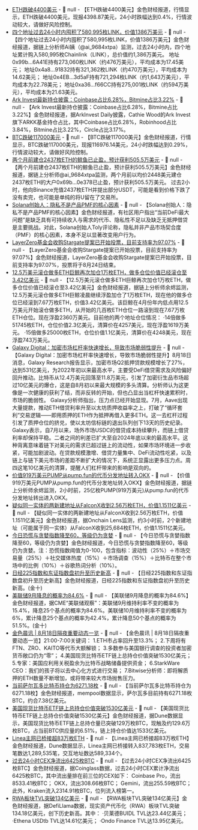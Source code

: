 - [ETH跌破4400美元]() - 📰 null - 【ETH跌破4400美元】金色财经报道，行情显示，ETH跌破4400美元，现报4398.87美元，24小时跌幅达到0.4%，行情波动较大，请做好风险控制。
- [四个地址过去24小时内囤积了580,995枚LINK，价值1386万美元](https://x.com/ai_9684xtpa/status/1957254615319388344) - 📰 null - 【四个地址过去24小时内囤积了580,995枚LINK，价值1386万美元】金色财经报道，据链上分析师Ai姨（@ai_9684xtpa）监测，过去24小时内，四个地址累计购入580,995枚Chainlink（LINK），总价值约1,386万美元。 
地址0x99b...6A41E持有273,060枚LINK（约476万美元），平均成本为17.45美元； 
地址0x4a8...91832持有321,362枚LINK（约470万美元），平均成本为14.62美元； 
地址0x4EB...3d5aF持有721,294枚LINK（约1,643万美元），平均成本为22.78美元； 
地址0xa36...f66CC持有275,001枚LINK（约594万美元），平均成本为21.63美元。
- [Ark Invest最新持仓披露：Coinbase占比6.28%，Bitmine占比3.22%](https://x.com/ArkkDaily/status/1957197289057108191) - 📰 null - 【Ark Invest最新持仓披露：Coinbase占比6.28%，Bitmine占比3.22%】金色财经报道，据ArkInvest Daily披露，Cathie Wood的Ark Invest旗下ARKK基金持仓占比，其中Coinbase占比6.28%，Robinhood占比3.84%，Bitmine占比3.22%，Circle占比3.17%。
- [BTC跌破117000美元]() - 📰 null - 【BTC跌破117000美元】金色财经报道，行情显示，BTC跌破117000美元，现报116976.14美元，24小时跌幅达到0.29%，行情波动较大，请做好风险控制。
- [两个月前建仓2437枚ETH的鲸鱼已止盈，预计获利505.5万美元](https://x.com/ai_9684xtpa/status/1957246856247103539) - 📰 null - 【两个月前建仓2437枚ETH的鲸鱼已止盈，预计获利505.5万美元】金色财经报道，据链上分析师@ai_9684xtpa监测，两个月前以均价2448美元建仓2437枚ETH的大户0x69b...0e378已止盈，预计获利505.5万美元。 
过去2小时，他向Binance充值2437枚ETH并提出部分USDT，可能是看到价格下跌了没有卖完，也可能是单纯的将U留在了交易所。
- [Solana创始人：隐私不是产品PMF的核心因素](https://x.com/aeyakovenko/status/1957238532906623210) - 📰 null - 【Solana创始人：隐私不是产品PMF的核心因素】金色财经报道，有社区用户指出“当前DeFi最大问题”是缺乏具有可持续收入与需求的代币、隐私性不足以及缺乏无抵押借贷是主要挑战。对此，Solana创始人Toly评论称，隐私并非产品市场契合度（PMF）的核心因素，本身不足以显著改变用户行为。
- [LayerZero基金会收购Stargate提案已开始投票，目前支持率为97.07%](https://snapshot.box/#/s:stgdao.eth/proposal/0xf5516dd3c7c19d3182431ebac9af33abffdcba74a3440fdf851a96e58784d25c) - 📰 null - 【LayerZero基金会收购Stargate提案已开始投票，目前支持率为97.07%】金色财经报道，LayerZero基金会收购Stargate提案已开始投票，目前支持率为97.07%，投票将于8月24日结束。
- [12.5万美元滚仓做多ETH巨鲸再次加仓1万枚ETH，做多仓位价值已经滚仓至3.42亿美元](https://x.com/EmberCN/status/1957240480103862417) - 📰 null - 【12.5万美元滚仓做多ETH巨鲸再次加仓1万枚ETH，做多仓位价值已经滚仓至3.42亿美元】金色财经报道，据链上分析师余烬监测，12.5万美元滚仓做多ETH巨鲸凌晨继续浮盈加仓了1万枚ETH，现在他的做多仓位已经滚到7.67万枚ETH，价值3.42亿美元。该巨鲸在4月份年内低点用12.5万美元开始滚仓做多ETH，从开始的几百枚ETH仓位一路滚到现在7.67万枚ETH仓位。现在浮盈2360万美元。目前他的两个地址仓位情况： 
·14倍做多51745枚ETH，仓位价值2.3亿美元，清算价在4257美元，现在浮盈1619万美元。 
·15倍做多25000枚ETH，仓位价值1.1亿美元，清算价在4248美元，现在浮盈743万美元。
- [Galaxy Digital：加密市场杠杆率快速增长，导致市场脆弱性提升](https://www.coindesk.com/markets/2025/08/18/asia-morning-briefing-crypto-s-rising-leverage-trades-show-signs-of-stress-galaxy-digital-says) - 📰 null - 【Galaxy Digital：加密市场杠杆率快速增长，导致市场脆弱性提升】8月18日消息，Galaxy Research报告显示，加密市场Q2抵押贷款规模增长了27%，达到531亿美元，为2022年初以来最高水平，主要受DeFi借贷需求及风险偏好回升推动。比特币从12.4万美元回落至11.8万美元，引发了加密衍生品市场超过10亿美元的爆仓，这是自8月初以来最大规模的多头清算。分析师认为这更像是一次健康的获利了结，而非反转的开始，但也凸显出当杠杆快速累积时，市场的脆弱性。 
Galaxy分析师指出，压力点已经开始显现。7月，Aave出现大量提款，推动ETH借贷利率升至以太坊质押收益率之上，打破了“循环套利”交易逻辑——即用质押的ETH作为抵押再借入更多ETH。这一去杠杆过程引发了质押仓位的挤兑，使以太坊信标链的退出队列创下13天的历史纪录。 
Galaxy表示，自7月以来，场外市场USDC的借贷成本持续攀升，而链上借贷利率却保持平稳。二者之间的利差已扩大至自2024年底以来的最高水平。这种背离意味着链下对美元的需求已超过链上的流动性，如果市场环境进一步收紧，可能加剧波动。在贷款规模激增、借贷力量集中、DeFi流动性吃紧，以及链上与链下美元市场的差距不断扩大的情况下，系统正显露出更多压力点。周四这笔10亿美元的清算，提醒人们杠杆带来的影响是双向的。
- [价值919万美元PUMP从pump.fun的代币分发地址转入OKX](https://x.com/EmberCN/status/1957235885654909420) - 📰 null - 【价值919万美元PUMP从pump.fun的代币分发地址转入OKX】金色财经报道，据链上分析师余烬监测，2小时前，25亿枚PUMP(919万美元)从pump.fun的代币分发地址转出进入OKX。
- [疑似同一实体的两新建地址从FalconX收到2.56万枚ETH，价值1.1511亿美元]() - 📰 null - 【疑似同一实体的两新建地址从FalconX收到2.56万枚ETH，价值1.1511亿美元】金色财经报道，据Onchain Lens监测，约3小时前，2个新建地址（可能属于同一实体）从FalconX收到25,684枚ETH，价值1.1511亿美元。
- [今日恐慌与贪婪指数降至60，等级仍为贪婪](https://alternative.me/crypto/fear-and-greed-index/#google_vignette) - 📰 null - 【今日恐慌与贪婪指数降至60，等级仍为贪婪】金色财经报道，今日恐慌与贪婪指数降至60，等级仍为贪婪。注：恐慌指数阈值为0-100，包含指标：波动性（25%）＋市场交易量（25%）＋社交媒体热度（15%）＋市场调查（15%）＋比特币在整个市场中的比例（10%）＋谷歌热词分析（10%）。
- [日经225指数和东证指数盘初升至历史新高]() - 📰 null - 【日经225指数和东证指数盘初升至历史新高】金色财经报道，日经225指数和东证指数盘初升至历史新高。(金十)
- [美联储9月降息的概率为84.6%]() - 📰 null - 【美联储9月降息的概率为84.6%】金色财经报道，据CME“美联储观察”：美联储9月维持利率不变的概率为15.4%，降息25个基点的概率为84.6%。美联储10月维持利率不变的概率为6%，累计降息25个基点的概率为42.4%，累计降息50个基点的概率为51.5%。(金十)
- [金色晨讯 | 8月18日隔夜重要动态一览]() - 📰 null - 【金色晨讯 | 8月18日隔夜重要动态一览】21:00-7:00关键词： 
1.ETH市占率回升至13.3%； 
2.下周将有FTN、ZRO、KAITO等代币大额解锁； 
3.多数参与美国银行调查的投资者加密货币敞口仍为“零”； 
4.美国现货比特币ETF链上总持仓价值突破1530亿美元； 
5.专家：美国应利用关税盈余为比特币战略储备提供资金； 
6.StarkWare CEO：我们的孩子将以去中心化方式进行交易； 
7.Bitwise分析师：即将解质押的ETH数量不断增加，或将带来较大市场抛售压力。
- [当前萨尔瓦多比特币持仓为6271.18枚]() - 📰 null - 【当前萨尔瓦多比特币持仓为6271.18枚】金色财经报道，mempool数据显示，萨尔瓦多目前持有6271.18枚BTC，约合7.38亿美元。
- [美国现货比特币ETF链上总持仓价值突破1530亿美元]() - 📰 null - 【美国现货比特币ETF链上总持仓价值突破1530亿美元】金色财经报道，据Dune数据显示，美国现货比特币ETF链上总持仓量已突破129万枚BTC，现触及约129.6万枚BTC，占当前BTC供应量的6.51%，链上持仓价值达1533亿美元。
- [Linea主网已桥接超83万枚ETH]() - 📰 null - 【Linea主网已桥接超83万枚ETH】金色财经报道，Dune数据显示，Linea主网已桥接转入837,783枚ETH，交易笔数达1,289,535笔，交互地址数达589,334个。
- [过去24小时CEX净流出6425枚BTC]() - 📰 null - 【过去24小时CEX净流出6425枚BTC】金色财经报道，据Coinglass数据，过去24小时CEX累计净流出6425枚BTC，其中流出量排在前三位的CEX如下： 
Coinbase Pro，流出8533.41枚BTC； 
OKX，流出308.66枚BTC； 
Gemini，流出255.59枚BTC； 
此外，Kraken流入2314.91枚BTC，位列流入榜第一。
- [RWA板块TVL突破134亿美元]() - 📰 null - 【RWA板块TVL突破134亿美元】金色财经报道，据DefiLlama数据，现实资产代币化（RWA）板块TVL突破134.18亿美元，创下历史新高。其中： 
·贝莱德BUIDL TVL达23.44亿美元； 
·Ethena USDtb TVL达14.61亿美元； 
·Ondo Finance TVL达13.95亿美元。
